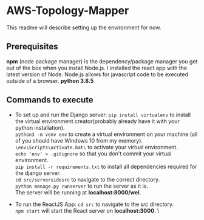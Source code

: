 # AWS-Topology-Mapper
  
  This readme will describe setting up the environment for now.
  
## Prerequisites
**npm** (node package manager) is the dependency/package manager you get out of the box when you install Node.js. I installed the react app with the latest version of Node. Node.js allows for javascript code to be executed outside of a browser.
**python 3.8.5** 

## Commands to execute
* To set up and run the Django server:
	`pip install virtualenv` to install the virtual environment creator(probably already have it with your python installation).  \
	`python3 -m venv env` to create a virtual environment on your machine (all of you should have Windows 10 from my memory).  \
	`\env\Scripts\activate.bat\` to activate your virtual environment.  \
	`echo 'env' > .gitignore` so that you don't commit your virtual environment.  \
	`pip install -r requirements.txt` to install all dependencies required for the django server.  \
	`cd src/serversidesrc` to navigate to the correct directory.  \
	`python manage.py runserver` to run the server as it is.  \
	The server will be running at **localhost:8000/wel**.  
	
* To run the ReactJS App:
	`cd src` to navigate to the *src* directory.  \
	`npm start` will start the React server on **localhost:3000**.  \


